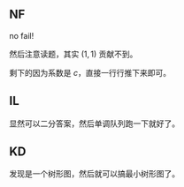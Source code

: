 ## NF
no fail!

然后注意读题，其实 $(1,1)$ 贡献不到。

剩下的因为系数是 $c$，直接一行行推下来即可。

## IL
显然可以二分答案，然后单调队列跑一下就好了。

## KD
发现是一个树形图，然后就可以搞最小树形图了。
